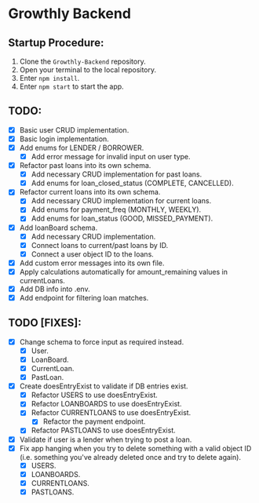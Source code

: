 # Growthly Backend

## Startup Procedure:

1. Clone the `Growthly-Backend` repository.
2. Open your terminal to the local repository.
3. Enter `npm install`.
4. Enter `npm start` to start the app.

## TODO:

- [x] Basic user CRUD implementation.
- [x] Basic login implementation.
- [x] Add enums for LENDER / BORROWER.
  - [x] Add error message for invalid input on user type.
- [x] Refactor past loans into its own schema.
  - [x] Add necessary CRUD implementation for past loans.
  - [x] Add enums for loan_closed_status (COMPLETE, CANCELLED).
- [x] Refactor current loans into its own schema.
  - [x] Add necessary CRUD implementation for current loans.
  - [x] Add enums for payment_freq (MONTHLY, WEEKLY).
  - [x] Add enums for loan_status (GOOD, MISSED_PAYMENT).
- [x] Add loanBoard schema.
  - [x] Add necessary CRUD implementation.
  - [x] Connect loans to current/past loans by ID.
  - [x] Connect a user object ID to the loans.
- [x] Add custom error messages into its own file.
- [x] Apply calculations automatically for amount_remaining values in currentLoans.
- [x] Add DB info into .env.
- [x] Add endpoint for filtering loan matches.

## TODO [FIXES]:

- [x] Change schema to force input as required instead.
  - [x] User.
  - [x] LoanBoard.
  - [x] CurrentLoan.
  - [x] PastLoan.
- [x] Create doesEntryExist to validate if DB entries exist.
  - [x] Refactor USERS to use doesEntryExist.
  - [x] Refactor LOANBOARDS to use doesEntryExist.
  - [x] Refactor CURRENTLOANS to use doesEntryExist.
    - [x] Refactor the payment endpoint.
  - [x] Refactor PASTLOANS to use doesEntryExist.
- [x] Validate if user is a lender when trying to post a loan.
- [x] Fix app hanging when you try to delete something with a valid object ID (i.e. something you've already deleted once and try to delete again).
  - [x] USERS.
  - [x] LOANBOARDS.
  - [x] CURRENTLOANS.
  - [x] PASTLOANS.
